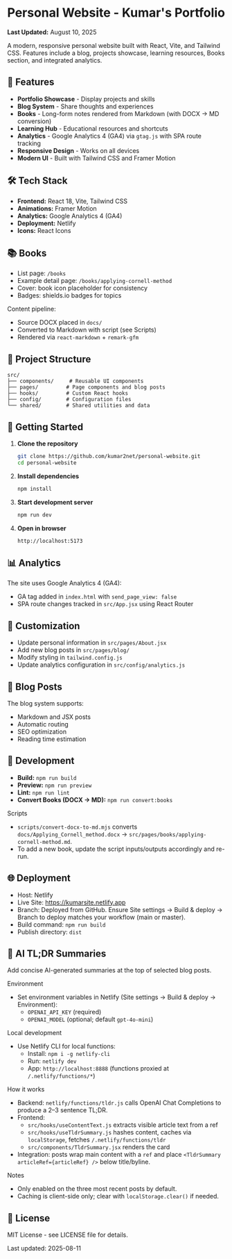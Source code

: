# Personal Website - Kumar's Portfolio

**Last Updated:** August 10, 2025

A modern, responsive personal website built with React, Vite, and Tailwind CSS. Features include a blog, projects showcase, learning resources, Books section, and integrated analytics.

## 🚀 Features

- **Portfolio Showcase** - Display projects and skills
- **Blog System** - Share thoughts and experiences
- **Books** - Long-form notes rendered from Markdown (with DOCX → MD conversion)
- **Learning Hub** - Educational resources and shortcuts
- **Analytics** - Google Analytics 4 (GA4) via `gtag.js` with SPA route tracking
- **Responsive Design** - Works on all devices
- **Modern UI** - Built with Tailwind CSS and Framer Motion

## 🛠️ Tech Stack

- **Frontend:** React 18, Vite, Tailwind CSS
- **Animations:** Framer Motion
- **Analytics:** Google Analytics 4 (GA4)
- **Deployment:** Netlify
- **Icons:** React Icons
  
## 📚 Books

- List page: `/books`
- Example detail page: `/books/applying-cornell-method`
- Cover: book icon placeholder for consistency
- Badges: shields.io badges for topics

Content pipeline:
- Source DOCX placed in `docs/`
- Converted to Markdown with script (see Scripts)
- Rendered via `react-markdown` + `remark-gfm`

## 📁 Project Structure

```
src/
├── components/     # Reusable UI components
├── pages/         # Page components and blog posts
├── hooks/         # Custom React hooks
├── config/        # Configuration files
└── shared/        # Shared utilities and data
```

## 🚀 Getting Started

1. **Clone the repository**
   ```bash
   git clone https://github.com/kumar2net/personal-website.git
   cd personal-website
   ```

2. **Install dependencies**
   ```bash
   npm install
   ```

3. **Start development server**
   ```bash
   npm run dev
   ```

4. **Open in browser**
   ```
   http://localhost:5173
   ```

## 📊 Analytics

The site uses Google Analytics 4 (GA4):
- GA tag added in `index.html` with `send_page_view: false`
- SPA route changes tracked in `src/App.jsx` using React Router

## 🎨 Customization

- Update personal information in `src/pages/About.jsx`
- Add new blog posts in `src/pages/blog/`
- Modify styling in `tailwind.config.js`
- Update analytics configuration in `src/config/analytics.js`

## 📝 Blog Posts

The blog system supports:
- Markdown and JSX posts
- Automatic routing
- SEO optimization
- Reading time estimation

## 🔧 Development

- **Build:** `npm run build`
- **Preview:** `npm run preview`
- **Lint:** `npm run lint`
- **Convert Books (DOCX → MD):** `npm run convert:books`

Scripts
- `scripts/convert-docx-to-md.mjs` converts `docs/Applying_Cornell_method.docx` → `src/pages/books/applying-cornell-method.md`.
- To add a new book, update the script inputs/outputs accordingly and re-run.

## 🌐 Deployment

- Host: Netlify
- Live Site: https://kumarsite.netlify.app
- Branch: Deployed from GitHub. Ensure Site settings → Build & deploy → Branch to deploy matches your workflow (main or master).
- Build command: `npm run build`
- Publish directory: `dist`

## 🧠 AI TL;DR Summaries

Add concise AI-generated summaries at the top of selected blog posts.

Environment
- Set environment variables in Netlify (Site settings → Build & deploy → Environment):
  - `OPENAI_API_KEY` (required)
  - `OPENAI_MODEL` (optional; default `gpt-4o-mini`)

Local development
- Use Netlify CLI for local functions:
  - Install: `npm i -g netlify-cli`
  - Run: `netlify dev`
  - App: `http://localhost:8888` (functions proxied at `/.netlify/functions/*`)

How it works
- Backend: `netlify/functions/tldr.js` calls OpenAI Chat Completions to produce a 2–3 sentence TL;DR.
- Frontend:
  - `src/hooks/useContentText.js` extracts visible article text from a ref
  - `src/hooks/useTldrSummary.js` hashes content, caches via `localStorage`, fetches `/.netlify/functions/tldr`
  - `src/components/TldrSummary.jsx` renders the card
- Integration: posts wrap main content with a `ref` and place `<TldrSummary articleRef={articleRef} />` below title/byline.

Notes
- Only enabled on the three most recent posts by default.
- Caching is client-side only; clear with `localStorage.clear()` if needed.

## 📄 License

MIT License - see LICENSE file for details.

Last updated: 2025-08-11
